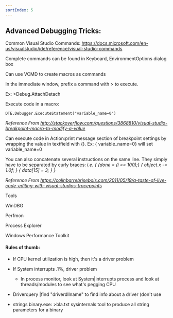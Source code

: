 ```yaml
---
sortIndex: 5
---
```


## Advanced Debugging Tricks:

Common Visual Studio Commands: <https://docs.microsoft.com/en-us/visualstudio/ide/reference/visual-studio-commands>

Complete commands can be found in Keyboard, EnvironmentOptions dialog box

Can use VCMD to create macros as commands

In the immediate window, prefix a command with > to execute.

Ex: >Debug.AttachDetach

Execute code in a macro:

`DTE.Debugger.ExecuteStatement("variable_name=0")`

*Reference From <http://stackoverflow.com/questions/3868810/visual-studio-breakpoint-macro-to-modify-a-value>*

Can execute code in Action:print message section of breakpoint settings by wrapping the value in textfield with {}. Ex: { variable_name=0} will set variable_name=0

You can also concatenate several instructions on the same line. They simply have to be separated by curly braces:
*i.e. { {done = (i == 100);} { object.x -= 1.0f; } { data\[15] = 3; } }*

*Reference From <https://colinbarrebrisebois.com/2011/05/19/a-taste-of-live-code-editing-with-visual-studios-tracepoints>*

Tools

WinDBG

Perfmon

Process Explorer

Windows Performance Toolkit

#### Rules of thumb:

- If CPU kernel utilization is high, then it's a driver problem

- If System interrupts .1%, driver problem

  - In process monitor, look at System|interrupts process and look at threads/modules to see what's pegging CPU

- Driverquery |find "driverdllname" to find info about a driver (don't use

- strings binary.exe: >bla.txt sysinternals tool to produce all string parameters for a binary
